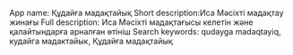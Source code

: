 App name: Құдайға мадақтайық
Short description:Иса Мәсіхті мадақтау жинағы
Full description: Иса Мәсіхті мадақтағысы келетін және қалайтындарға арналған өтініш
Search keywords: qudayga madaqtayiq, кудайга мадактайык, Құдайға мадақтайық